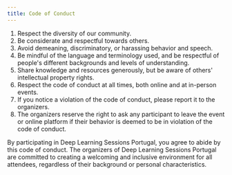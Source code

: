 ```yaml
---
title: Code of Conduct
---
```


1. Respect the diversity of our community.
2. Be considerate and respectful towards others.
3. Avoid demeaning, discriminatory, or harassing behavior and speech.
4. Be mindful of the language and terminology used, and be respectful of people's different backgrounds and levels of understanding.
5. Share knowledge and resources generously, but be aware of others' intellectual property rights.
6. Respect the code of conduct at all times, both online and at in-person events.
7. If you notice a violation of the code of conduct, please report it to the organizers.
8. The organizers reserve the right to ask any participant to leave the event or online platform if their behavior is deemed to be in violation of the code of conduct.

By participating in Deep Learning Sessions Portugal, you agree to abide by this code of conduct. The organizers of Deep Learning Sessions Portugal are committed to creating a welcoming and inclusive environment for all attendees, regardless of their background or personal characteristics.
